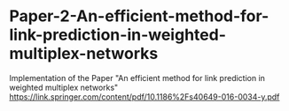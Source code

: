 # Paper-2-An-efficient-method-for-link-prediction-in-weighted-multiplex-networks
Implementation of the Paper "An efficient method for link prediction in weighted multiplex networks"
https://link.springer.com/content/pdf/10.1186%2Fs40649-016-0034-y.pdf 
